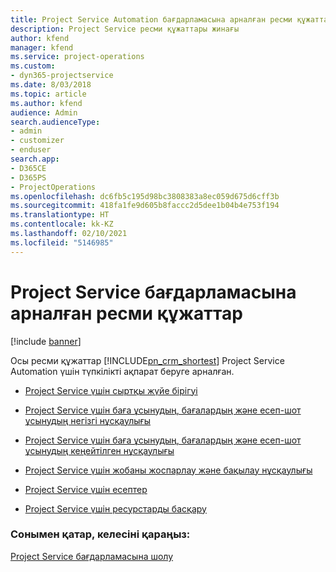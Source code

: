 ```yaml
---
title: Project Service Automation бағдарламасына арналған ресми құжаттар
description: Project Service ресми құжаттары жинағы
author: kfend
manager: kfend
ms.service: project-operations
ms.custom:
- dyn365-projectservice
ms.date: 8/03/2018
ms.topic: article
ms.author: kfend
audience: Admin
search.audienceType:
- admin
- customizer
- enduser
search.app:
- D365CE
- D365PS
- ProjectOperations
ms.openlocfilehash: dc6fb5c195d98bc3808383a8ec059d675d6cff3b
ms.sourcegitcommit: 418fa1fe9d605b8faccc2d5dee1b04b4e753f194
ms.translationtype: HT
ms.contentlocale: kk-KZ
ms.lasthandoff: 02/10/2021
ms.locfileid: "5146985"
---
```

# <a name="white-papers-for-project-service"></a>Project Service бағдарламасына арналған ресми құжаттар

[!include [banner](../includes/psa-now-project-operations.md)]

Осы ресми құжаттар [!INCLUDE[pn_crm_shortest](../includes/pn-crm-shortest.md)] Project Service Automation үшін түпкілікті ақпарат беруге арналған.

-   [Project Service үшін сыртқы жүйе бірігуі](https://go.microsoft.com/fwlink/?LinkId=825445)

-   [Project Service үшін баға ұсынудың, бағалардың және есеп-шот ұсынудың негізгі нұсқаулығы](https://go.microsoft.com/fwlink/?LinkId=825241)

-   [Project Service үшін баға ұсынудың, бағалардың және есеп-шот ұсынудың кеңейтілген нұсқаулығы](https://go.microsoft.com/fwlink/?LinkId=825242)

-   [Project Service үшін жобаны жоспарлау және бақылау нұсқаулығы](https://go.microsoft.com/fwlink/?LinkId=825243)

-   [Project Service үшін есептер](https://go.microsoft.com/fwlink/?LinkId=825446)

-   [Project Service үшін ресурстарды басқару](https://go.microsoft.com/fwlink/?LinkId=825244)

### <a name="see-also"></a>Сонымен қатар, келесіні қараңыз:
 [Project Service бағдарламасына шолу](../psa/overview.md)
